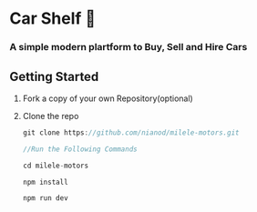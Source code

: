 # Car Shelf 🚗

### A simple modern plartform to Buy, Sell and Hire Cars


## Getting Started

1. Fork a copy of your own Repository(optional)

2. Clone the repo 
    ```js
    git clone https://github.com/nianod/milele-motors.git
    
    //Run the Following Commands

    cd milele-motors

    npm install

    npm run dev
    ```